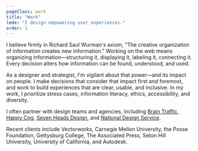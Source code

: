 ```yaml
---
pageClass: work
title: "Work"
lede: "I design empowering user experiences."
order: 1
---
```


I believe firmly in Richard Saul Wurman's axiom, “The creative organization of information creates new information." Working on the web means organizing information—structuring it, displaying it, labeling it, connecting it. Every decision alters how information can be found, understood, and used.

As a designer and strategist, I'm vigilant about that power—and its impact on people. I make decisions that consider that impact first and foremost, and work to build experiences that are clear, usable, and inclusive. In my work, I prioritize stress cases, information literacy, ethics, accessibility, and diversity.

I often partner with design teams and agencies, including [Brain Traffic](https://www.braintraffic.com/), [Happy Cog](https://www.happycog.com/), [Seven Heads Design](http://www.sevenheadsdesign.com/), and [National Design Service](https://nationaldesignservice.com/). 

Recent clients include Vectorworks, Carnegie Mellon University, the Posse Foundation, Gettysburg College, The Associated Press, Seton Hill University, University of California, and Autodesk.
